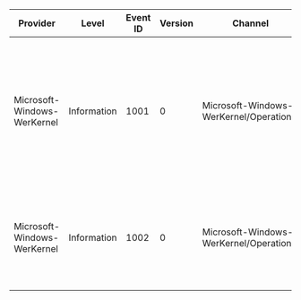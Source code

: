 Provider                     |  Level        |  Event ID  |  Version  |  Channel                                  |  Task          |  Opcode  |  Keyword    |  Message
-----------------------------|---------------|------------|-----------|-------------------------------------------|----------------|----------|-------------|------------------------------------------------------------------------------------------------------------------------------------------------------------------------------------------------------------------------------------
Microsoft-Windows-WerKernel  |  Information  |  1001      |  0        |  Microsoft-Windows-WerKernel/Operational  |  CreateReport  |          |  Werkernel  |  Component {ComponentName} has requested to create a Live Kernel Dump and the request has been completed. RequestedType {RequestedPolicy}, GrantedType {GrantedPolicy}, Status {Status}, ThrottleCheckResult {ThrottleCheckResult}.
Microsoft-Windows-WerKernel  |  Information  |  1002      |  0        |  Microsoft-Windows-WerKernel/Operational  |  CreateReport  |          |  Werkernel  |  Component {ComponentName} has requested to submit a Live Kernel Dump and the request has been completed. DumpType {Policy}, ReportId {ReportId}, Status {Status}.